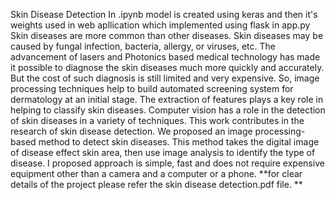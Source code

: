 Skin Disease Detection
In .ipynb model is created using keras and then it's weights used in web apllication which implemented using flask in app.py Skin diseases are more common than other diseases. Skin diseases may be caused by fungal infection, bacteria, allergy, or viruses, etc. The advancement of lasers and Photonics based medical technology has made it possible to diagnose the skin diseases much more quickly and accurately. But the cost of such diagnosis is still limited and very expensive. So, image processing techniques help to build automated screening system for dermatology at an initial stage. The extraction of features plays a key role in helping to classify skin diseases. Computer vision has a role in the detection of skin diseases in a variety of techniques. This work contributes in the research of skin disease detection. We proposed an image processing-based method to detect skin diseases. This method takes the digital image of disease effect skin area, then use image analysis to identify the type of disease. I proposed approach is simple, fast and does not require expensive equipment other than a camera and a computer or a phone.
**for clear details of the project please refer the skin disease detection.pdf file.
**
